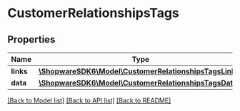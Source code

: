 # CustomerRelationshipsTags

## Properties
Name | Type | Description | Notes
------------ | ------------- | ------------- | -------------
**links** | [**\ShopwareSDK6\Model\CustomerRelationshipsTagsLinks**](CustomerRelationshipsTagsLinks.md) |  | [optional] 
**data** | [**\ShopwareSDK6\Model\CustomerRelationshipsTagsData[]**](CustomerRelationshipsTagsData.md) |  | [optional] 

[[Back to Model list]](../../README.md#documentation-for-models) [[Back to API list]](../../README.md#documentation-for-api-endpoints) [[Back to README]](../../README.md)

